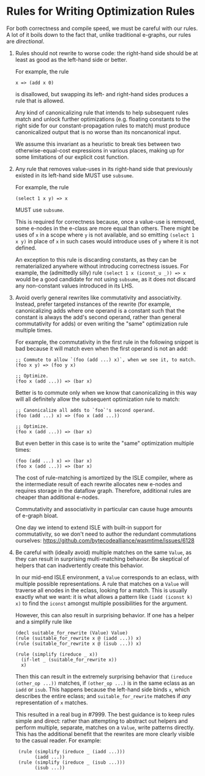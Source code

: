 # Rules for Writing Optimization Rules

For both correctness and compile speed, we must be careful with our rules. A lot
of it boils down to the fact that, unlike traditional e-graphs, our rules are
_directional_.

1.  Rules should not rewrite to worse code: the right-hand side should be at
    least as good as the left-hand side or better.

    For example, the rule

        x => (add x 0)

    is disallowed, but swapping its left- and right-hand sides produces a rule
    that is allowed.

    Any kind of canonicalizing rule that intends to help subsequent rules match
    and unlock further optimizations (e.g. floating constants to the right side
    for our constant-propagation rules to match) must produce canonicalized
    output that is no worse than its noncanonical input.

    We assume this invariant as a heuristic to break ties between two
    otherwise-equal-cost expressions in various places, making up for some
    limitations of our explicit cost function.

2.  Any rule that removes value-uses in its right-hand side that previously
    existed in its left-hand side MUST use `subsume`.

    For example, the rule

        (select 1 x y) => x

    MUST use `subsume`.

    This is required for correctness because, once a value-use is removed, some
    e-nodes in the e-class are more equal than others. There might be uses of
    `x` in a scope where `y` is not available, and so emitting `(select 1 x y)`
    in place of `x` in such cases would introduce uses of `y` where it is not
    defined.

    An exception to this rule is discarding constants, as they can be
    rematerialized anywhere without introducing correctness issues. For example,
    the (admittedly silly) rule `(select 1 x (iconst_u _)) => x` would be a good
    candidate for not using `subsume`, as it does not discard any non-constant
    values introduced in its LHS.

3.  Avoid overly general rewrites like commutativity and associativity. Instead,
    prefer targeted instances of the rewrite (for example, canonicalizing adds
    where one operand is a constant such that the constant is always the add's
    second operand, rather than general commutativity for adds) or even writing
    the "same" optimization rule multiple times.

    For example, the commutativity in the first rule in the following snippet is
    bad because it will match even when the first operand is not an add:

        ;; Commute to allow `(foo (add ...) x)`, when we see it, to match.
        (foo x y) => (foo y x)

        ;; Optimize.
        (foo x (add ...)) => (bar x)

    Better is to commute only when we know that canonicalizing in this way will
    all definitely allow the subsequent optimization rule to match:

        ;; Canonicalize all adds to `foo`'s second operand.
        (foo (add ...) x) => (foo x (add ...))

        ;; Optimize.
        (foo x (add ...)) => (bar x)

    But even better in this case is to write the "same" optimization multiple
    times:

        (foo (add ...) x) => (bar x)
        (foo x (add ...)) => (bar x)

    The cost of rule-matching is amortized by the ISLE compiler, where as the
    intermediate result of each rewrite allocates new e-nodes and requires
    storage in the dataflow graph. Therefore, additional rules are cheaper than
    additional e-nodes.

    Commutativity and associativity in particular can cause huge amounts of
    e-graph bloat.

    One day we intend to extend ISLE with built-in support for commutativity, so
    we don't need to author the redundant commutations ourselves:
    https://github.com/bytecodealliance/wasmtime/issues/6128

4.  Be careful with (ideally avoid) multiple matches on the same `Value`, as
    they can result in surprising multi-matching behavior. Be skeptical of
    helpers that can inadvertently create this behavior.

    In our mid-end ISLE environment, a `Value` corresponds to an eclass, with
    multiple possible representations. A rule that matches on a `Value` will
    traverse all enodes in the eclass, looking for a match. This is usually
    exactly what we want: it is what allows a pattern like `(iadd (iconst k) x)`
    to find the `iconst` amongst multiple possibilities for the argument.

    However, this can also result in surprising behavior. If one has a helper
    and a simplify rule like

        (decl suitable_for_rewrite (Value) Value)
        (rule (suitable_for_rewrite x @ (iadd ...)) x)
        (rule (suitable_for_rewrite x @ (isub ...)) x)

        (rule (simplify (ireduce _ x))
          (if-let _ (suitable_for_rewrite x))
          x)

    Then this can result in the extremely surprising behavior that
    `(ireduce  (other_op ...))` matches, if `(other_op ...)` is in the same
    eclass as an `iadd` or `isub`. This happens because the left-hand side binds
    `x`, which describes the entire eclass; and `suitable_for_rewrite` matches
    if _any_ representation of `x` matches.

    This resulted in a real bug in #7999. The best guidance is to keep rules
    simple and direct: rather than attempting to abstract out helpers and
    perform multiple, separate, matches on a `Value`, write patterns directly.
    This has the additional benefit that the rewrites are more clearly visible
    to the casual reader. For example:

         (rule (simplify (ireduce _ (iadd ...)))
               (iadd ...))
         (rule (simplify (ireduce _ (isub ...)))
               (isub ...))
